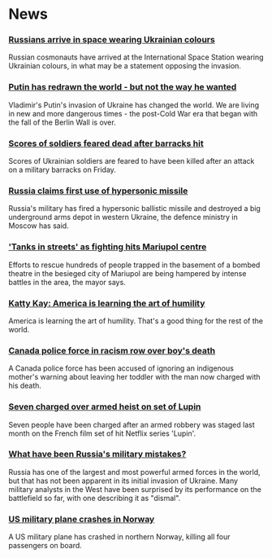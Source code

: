 # News
### [Russians arrive in space wearing Ukrainian colours](https://www.bbc.com/news/world-europe-60804949)
Russian cosmonauts have arrived at the International Space Station wearing Ukrainian colours, in what may be a statement opposing the invasion.
### [Putin has redrawn the world - but not the way he wanted](https://www.bbc.com/news/world-europe-60767454)
Vladimir's Putin's invasion of Ukraine has changed the world. We are living in new and more dangerous times - the post-Cold War era that began with the fall of the Berlin Wall is over.
### [Scores of soldiers feared dead after barracks hit](https://www.bbc.com/news/world-europe-60807636)
Scores of Ukrainian soldiers are feared to have been killed after an attack on a military barracks on Friday.
### [Russia claims first use of hypersonic missile](https://www.bbc.com/news/world-europe-60806151)
Russia's military has fired a hypersonic ballistic missile and destroyed a big underground arms depot in western Ukraine, the defence ministry in Moscow has said.
### ['Tanks in streets' as fighting hits Mariupol centre](https://www.bbc.com/news/world-europe-60806973)
Efforts to rescue hundreds of people trapped in the basement of a bombed theatre in the besieged city of Mariupol are being hampered by intense battles in the area, the mayor says.
### [Katty Kay: America is learning the art of humility](https://www.bbc.com/news/world-us-canada-60799659)
 America is learning the art of humility. That's a good thing for the rest of the world. 
### [Canada police force in racism row over boy's death](https://www.bbc.com/news/world-us-canada-60797948)
A Canada police force has been accused of ignoring an indigenous mother's warning about leaving her toddler with the man now charged with his death.
### [Seven charged over armed heist on set of Lupin](https://www.bbc.com/news/world-europe-60804051)
Seven people have been charged after an armed robbery was staged last month on the French film set of hit Netflix series 'Lupin'.
### [What have been Russia's military mistakes?](https://www.bbc.com/news/world-60798352)
Russia has one of the largest and most powerful armed forces in the world, but that has not been apparent in its initial invasion of Ukraine. Many military analysts in the West have been surprised by its performance on the battlefield so far, with one describing it as "dismal".  
### [US military plane crashes in Norway](https://www.bbc.com/news/world-us-canada-60804943)
A US military plane has crashed in northern Norway, killing all four passengers on board.
